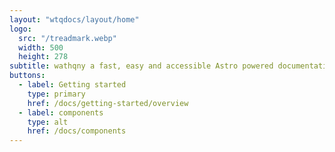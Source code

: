 ```yaml
---
layout: "wtqdocs/layout/home"
logo: 
  src: "/treadmark.webp"
  width: 500
  height: 278
subtitle: wathqny a fast, easy and accessible Astro powered documentation site framework
buttons:
  - label: Getting started
    type: primary
    href: /docs/getting-started/overview
  - label: components
    type: alt
    href: /docs/components
---
```


<style>
  :root {
    --subtitle-width: 27ch;
    --accent-color: #21873a;
    --accent-color-dark: #148730
  }
</style>